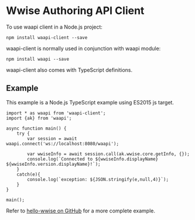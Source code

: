 # Wwise Authoring API Client

To use waapi client in a Node.js project:

`npm install waapi-client --save`

waapi-client is normally used in conjunction with waapi module:

`npm install waapi --save`

waapi-client also comes with TypeScript definitions.

## Example

This example is a Node.js TypeScript example using ES2015 js target.

```
import * as waapi from 'waapi-client';
import {ak} from 'waapi';

async function main() {
    try {
        var session = await waapi.connect('ws://localhost:8080/waapi');

        var wwiseInfo = await session.call(ak.wwise.core.getInfo, {});
        console.log(`Connected to ${wwiseInfo.displayName} ${wwiseInfo.version.displayName}!`);
    }
    catch(e){
        console.log(`exception: ${JSON.stringify(e,null,4)}`);
    }
}

main();
```

Refer to [hello-wwise on GitHub](https://github.com/decasteljau/waapi-hello-wwise-async/blob/master/index.ts) for a more complete example.
